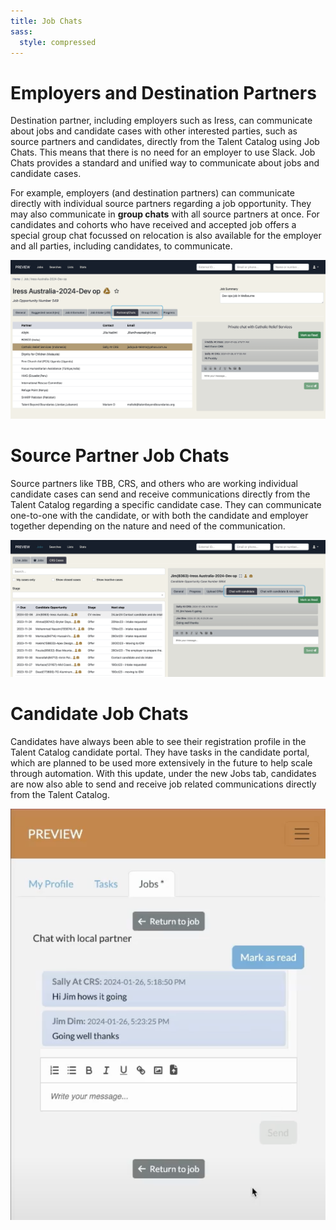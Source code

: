 ```yaml
---
title: Job Chats
sass:
  style: compressed
---
```


# Employers and Destination Partners

Destination partner, including employers such as Iress, can communicate about jobs and candidate 
cases with other interested parties, such as source partners and candidates, directly 
from the Talent Catalog using Job Chats. This means that there is no need for an employer to use
Slack. Job Chats provides a standard and unified way to communicate about jobs and candidate cases.

For example, employers (and destination partners) can communicate directly with individual source 
partners regarding a job opportunity. They may also communicate in **group chats** with all source 
partners at once. For candidates and cohorts who have received and accepted job offers a special 
group chat focussed on relocation is also available for the employer and all parties, including 
candidates, to communicate.

<div class="card-image-container">
  <img src="./../assets/images/v220/JobChatsEmployer.png" 
        alt="Candidate Registration and Consents" class="card-image">
</div>


# Source Partner Job Chats

Source partners like TBB, CRS, and others who are working individual candidate cases can send and 
receive communications directly from the Talent Catalog regarding a specific candidate
case. They can communicate one-to-one with the candidate, or with both the candidate and employer 
together depending on the nature and need of the communication.

<div class="card-image-container">
  <img src="./../assets/images/v220/JobChatsSource.png" 
        alt="Candidate Registration and Consents" class="card-image">
</div>


# Candidate Job Chats

Candidates have always been able to see their registration profile in the Talent Catalog candidate
portal. They have tasks in the candidate portal, which are planned to be used more extensively in 
the future to help scale through automation. With this update, under the new Jobs tab, candidates 
are now also able to send and receive job related communications directly from the Talent Catalog.

<div class="card-image-container-narrow">
  <img src="./../assets/images/v220/JobChatsCandidate.png" 
        alt="Candidate Registration and Consents" class="card-image">
</div>

